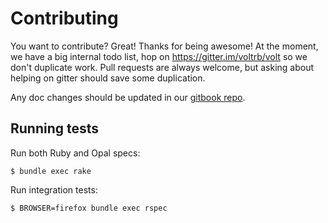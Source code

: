 # Contributing

You want to contribute?  Great!  Thanks for being awesome!  At the moment, we have a big internal todo list, hop on https://gitter.im/voltrb/volt so we don't duplicate work.  Pull requests are always welcome, but asking about helping on gitter should save some duplication.

Any doc changes should be updated in our [gitbook repo](https://github.com/voltrb/docs).

## Running tests

Run both Ruby and Opal specs:

```console
$ bundle exec rake
```

Run integration tests:

```console
$ BROWSER=firefox bundle exec rspec
```

